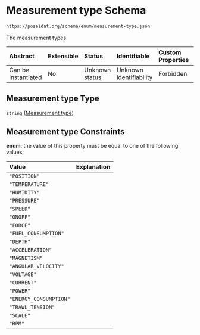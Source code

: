 # Measurement type Schema

```txt
https://poseidat.org/schema/enum/measurement-type.json
```

The measurement types

| Abstract            | Extensible | Status         | Identifiable            | Custom Properties | Additional Properties | Access Restrictions | Defined In                                                                         |
| :------------------ | :--------- | :------------- | :---------------------- | :---------------- | :-------------------- | :------------------ | :--------------------------------------------------------------------------------- |
| Can be instantiated | No         | Unknown status | Unknown identifiability | Forbidden         | Allowed               | none                | [measurement-type.json](schemas/enum/measurement-type.json "open original schema") |

## Measurement type Type

`string` ([Measurement type](measurement-type.md))

## Measurement type Constraints

**enum**: the value of this property must be equal to one of the following values:

| Value                  | Explanation |
| :--------------------- | :---------- |
| `"POSITION"`           |             |
| `"TEMPERATURE"`        |             |
| `"HUMIDITY"`           |             |
| `"PRESSURE"`           |             |
| `"SPEED"`              |             |
| `"ONOFF"`              |             |
| `"FORCE"`              |             |
| `"FUEL_CONSUMPTION"`   |             |
| `"DEPTH"`              |             |
| `"ACCELERATION"`       |             |
| `"MAGNETISM"`          |             |
| `"ANGULAR_VELOCITY"`   |             |
| `"VOLTAGE"`            |             |
| `"CURRENT"`            |             |
| `"POWER"`              |             |
| `"ENERGY_CONSUMPTION"` |             |
| `"TRAWL_TENSION"`      |             |
| `"SCALE"`              |             |
| `"RPM"`                |             |
